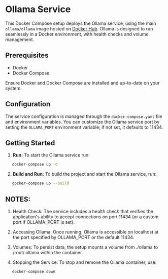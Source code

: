 # Ollama Service

This Docker Compose setup deploys the Ollama service, using the main `ollama/ollama` image hosted on [Docker Hub](https://hub.docker.com/r/ollama/ollama). Ollama is designed to run seamlessly in a Docker environment, with health checks and volume management. 

## Prerequisites

- Docker
- Docker Compose

Ensure Docker and Docker Compose are installed and up-to-date on your system.

## Configuration

The service configuration is managed through the `docker-compose.yaml` file and environment variables. You can customize the Ollama service port by setting the `OLLAMA_PORT` environment variable; if not set, it defaults to 11434.

## Getting Started

1. **Run:** To start the Ollama service run:
```bash
   docker-compose up -d 
```

2. **Build and Run:** To build the project and start the Ollama service, run:
```bash
   docker-compose up --build
```

## NOTES:

1. Health Check: The service includes a health check that verifies the application's ability to accept connections on port 11434 (or a custom port if OLLAMA_PORT is set).

2. Accessing Ollama: Once running, Ollama is accessible on localhost at the port specified by OLLAMA_PORT or the default 11434.

3. Volumes: To persist data, the setup mounts a volume from ./ollama to /root/.ollama within the container. 

4. Stopping the Service: To stop and remove the Ollama container, use:

```bash
   docker-compose down
```

